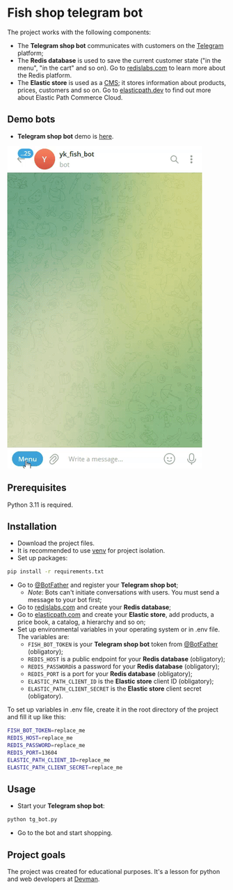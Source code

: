 # Fish shop telegram bot

The project works with the following components:

- The **Telegram shop bot** communicates with customers on the [Telegram](https://telegram.org/) platform;
- The **Redis database** is used to save the current customer state ("in the menu", "in the cart" and so on). Go to [redislabs.com](https://redislabs.com/) to learn more about the Redis platform.
- The **Elastic store** is used as a [CMS](https://en.wikipedia.org/wiki/Content_management_system/); it stores information about products, prices, customers and so on. Go to [elasticpath.dev](https://elasticpath.dev/) to find out more about Elastic Path Commerce Cloud.

## Demo bots

- **Telegram shop bot** demo is [here](https://t.me/yk_fish_bot).

![telegram bot image](screenshots/tg_bot.gif)

## Prerequisites

Python 3.11 is required.

## Installation

- Download the project files.
- It is recommended to use [venv](https://docs.python.org/3/library/venv.html?highlight=venv#module-venv) for project isolation.
- Set up packages:

```bash
pip install -r requirements.txt
```

- Go to [@BotFather](https://t.me/BotFather) and register your **Telegram shop bot**;
  - _Note_: Bots can't initiate conversations with users. You must send a message to your bot first;
- Go to [redislabs.com](https://redislabs.com/) and create your **Redis database**;
- Go to [elasticpath.com](https://euwest.cm.elasticpath.com/) and create your **Elastic store**, add products, a price book, a catalog, a hierarchy and so on;
- Set up environmental variables in your operating system or in .env file. The variables are:
  - `FISH_BOT_TOKEN` is your **Telegram shop bot** token from [@BotFather](https://t.me/BotFather) (obligatory);
  - `REDIS_HOST` is a public endpoint for your **Redis database** (obligatory);
  - `REDIS_PASSWORD`is a password for your **Redis database** (obligatory);
  - `REDIS_PORT` is a port for your **Redis database** (obligatory);
  - `ELASTIC_PATH_CLIENT_ID` is the **Elastic store** client ID  (obligatory);
  - `ELASTIC_PATH_CLIENT_SECRET` is the **Elastic store** client secret  (obligatory).

To set up variables in .env file, create it in the root directory of the project and fill it up like this:

```bash
FISH_BOT_TOKEN=replace_me
REDIS_HOST=replace_me
REDIS_PASSWORD=replace_me
REDIS_PORT=13604
ELASTIC_PATH_CLIENT_ID=replace_me
ELASTIC_PATH_CLIENT_SECRET=replace_me
```

## Usage

- Start your **Telegram shop bot**:

```bash
python tg_bot.py
```

- Go to the bot and start shopping.

## Project goals

The project was created for educational purposes.
It's a lesson for python and web developers at [Devman](https://dvmn.org/).
